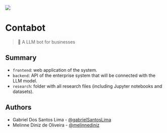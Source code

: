 ![](./docs/badge.png)

# Contabot

> 🤖 A LLM bot for businesses

## Summary

- `frontend`: web application of the system.
- `backend`: API of the enterprise system that will be connected with the LLM model.
- `research`: folder with all research files (including Jupyter notebooks and datasets).

## Authors

- Gabriel Dos Santos Lima - [@gabrielSantosLima](https://github.com/gabrielSantosLima)
- Melinne Diniz de Oliveira - [@melinnediniz](https://github.com/melinnediniz)
